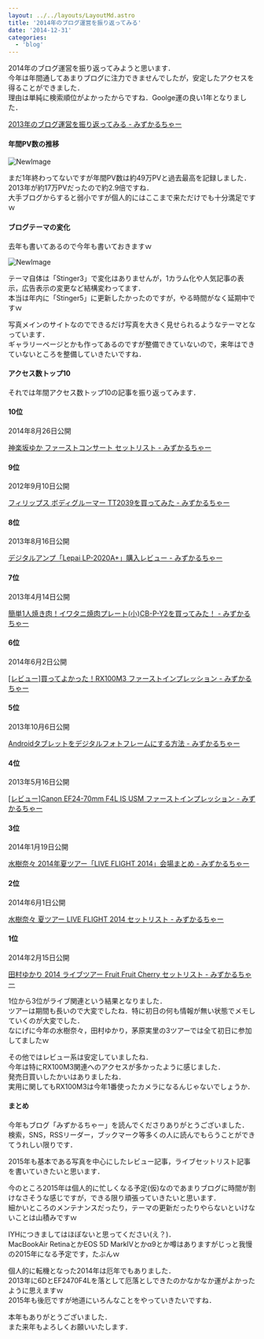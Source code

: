 ```yaml
---
layout: ../../layouts/LayoutMd.astro
title: '2014年のブログ運営を振り返ってみる'
date: '2014-12-31'
categories:
  - 'blog'
---
```


2014年のブログ運営を振り返ってみようと思います．  
今年は年間通してあまりブログに注力できませんでしたが，安定したアクセスを得ることができました．  
理由は単純に検索順位がよかったからですね．Goolge運の良い1年となりました．

[2013年のブログ運営を振り返ってみる \- みずかるちゃー](https://mizuka123.net/archive/5141/)

#### 年間PV数の推移

![NewImage](/archive/images/NewImage.png 'NewImage.png')

まだ1年終わってないですが年間PV数は約49万PVと過去最高を記録しました．  
2013年が約17万PVだったので約2.9倍ですね．  
大手ブログからすると弱小ですが個人的にはここまで来ただけでも十分満足ですｗ

#### ブログテーマの変化

去年も書いてあるので今年も書いておきますｗ

![NewImage](/archive/images/NewImage1.png 'NewImage.png')

テーマ自体は「Stinger3」で変化はありませんが，1カラム化や人気記事の表示，広告表示の変更など結構変わってます．  
本当は年内に「Stinger5」に更新したかったのですが，やる時間がなく延期中ですｗ

写真メインのサイトなのでできるだけ写真を大きく見せられるようなテーマとなっています．  
ギャラリーページとかも作ってあるのですが整備できていないので，来年はできていないところを整備していきたいですね．

#### アクセス数トップ10

それでは年間アクセス数トップ10の記事を振り返ってみます．

#### 10位

2014年8月26日公開

[神楽坂ゆか ファーストコンサート セットリスト \- みずかるちゃー](https://mizuka123.net/archive/5834/)

#### 9位

2012年9月10日公開

[フィリップス ボディグルーマー TT2039を買ってみた \- みずかるちゃー](https://mizuka123.net/archive/777/)

#### 8位

2013年8月16日公開

[デジタルアンプ「Lepai LP\-2020A\+」購入レビュー \- みずかるちゃー](https://mizuka123.net/archive/4027/)

#### 7位

2013年4月14日公開

[簡単1人焼き肉！イワタニ焼肉プレート\(小\)CB\-P\-Y2を買ってみた！ \- みずかるちゃー](https://mizuka123.net/archive/3321/)

#### 6位

2014年6月2日公開

[\[レビュー\]買ってよかった！RX100M3 ファーストインプレッション \- みずかるちゃー](https://mizuka123.net/archive/5646/)

#### 5位

2013年10月6日公開

[Androidタブレットをデジタルフォトフレームにする方法 \- みずかるちゃー](https://mizuka123.net/archive/4220/)

#### 4位

2013年5月16日公開

[\[レビュー\]Canon EF24\-70mm F4L IS USM ファーストインプレッション \- みずかるちゃー](https://mizuka123.net/archive/3583/)

#### 3位

2014年1月19日公開

[水樹奈々 2014年夏ツアー「LIVE FLIGHT 2014」会場まとめ \- みずかるちゃー](https://mizuka123.net/archive/5199/)

#### 2位

2014年6月1日公開

[水樹奈々 夏ツアー LIVE FLIGHT 2014 セットリスト \- みずかるちゃー](https://mizuka123.net/archive/5640/)

#### 1位

2014年2月15日公開

[田村ゆかり 2014 ライブツアー Fruit Fruit Cherry セットリスト \- みずかるちゃー](https://mizuka123.net/archive/5293/)

1位から3位がライブ関連という結果となりました．  
ツアーは期間も長いので大変でしたね．特に初日の何も情報が無い状態でメモしていくのが大変でした．  
なにげに今年の水樹奈々，田村ゆかり，茅原実里の3ツアーでは全て初日に参加してましたｗ

その他ではレビュー系は安定していましたね．  
今年は特にRX100M3関連へのアクセスが多かったように感じました．  
発売日買いしたかいはありましたね．  
実用に関してもRX100M3は今年1番使ったカメラになるんじゃないでしょうか．

#### まとめ

今年もブログ「みずかるちゃー」を読んでくださりありがとうございました．  
検索，SNS，RSSリーダー，ブックマーク等多くの人に読んでもらうことができてうれしい限りです．

2015年も基本である写真を中心にしたレビュー記事，ライブセットリスト記事を書いていきたいと思います．

今のところ2015年は個人的に忙しくなる予定(仮)なのであまりブログに時間が割けなさそうな感じですが，できる限り頑張っていきたいと思います．  
細かいところのメンテナンスだったり，テーマの更新だったりやらないといけないことは山積みですｗ

IYHにつきましてはほぼないと思ってください(え？)．  
MacBookAir RetinaとかEOS 5D MarkⅣとかα9とか噂はありますがじっと我慢の2015年になる予定です，たぶんｗ

個人的に転機となった2014年は厄年でもありました．  
2013年に6DとEF2470F4Lを落として厄落としできたのかなかなか運がよかったように思えますｗ  
2015年も後厄ですが地道にいろんなことをやっていきたいですね．

本年もありがとうございました．  
また来年もよろしくお願いいたします．
